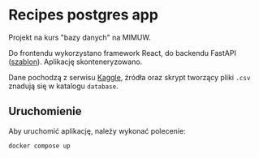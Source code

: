 # Recipes postgres app

Projekt na kurs "bazy danych" na MIMUW.

Do frontendu wykorzystano framework React, do backendu FastAPI ([szablon](https://github.com/biesiadm/fastapi_bd)). Aplikację skonteneryzowano.

Dane pochodzą z serwisu [Kaggle](https://www.kaggle.com/), źródła oraz skrypt tworzący pliki `.csv` znadują się w katalogu `database`.

## Uruchomienie

Aby uruchomić aplikację, należy wykonać polecenie:

```bash
docker compose up
```
